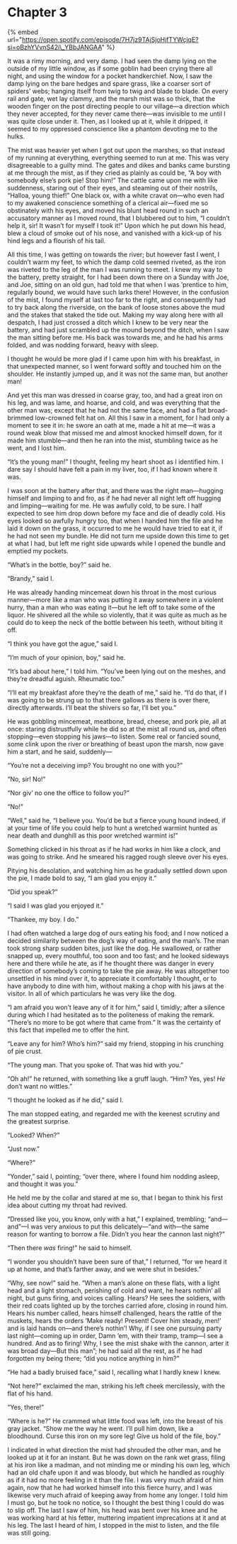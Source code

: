 # Chapter 3

{% embed url="https://open.spotify.com/episode/7H7jz9TAjSjoHjfTYWcjqE?si=oBzhYVvnS42i\_YBbJANGAA" %}

It was a rimy morning, and very damp. I had seen the damp lying on the outside of my little window, as if some goblin had been crying there all night, and using the window for a pocket handkerchief. Now, I saw the damp lying on the bare hedges and spare grass, like a coarser sort of spiders’ webs; hanging itself from twig to twig and blade to blade. On every rail and gate, wet lay clammy, and the marsh mist was so thick, that the wooden finger on the post directing people to our village⁠—a direction which they never accepted, for they never came there⁠—was invisible to me until I was quite close under it. Then, as I looked up at it, while it dripped, it seemed to my oppressed conscience like a phantom devoting me to the hulks.

The mist was heavier yet when I got out upon the marshes, so that instead of my running at everything, everything seemed to run at me. This was very disagreeable to a guilty mind. The gates and dikes and banks came bursting at me through the mist, as if they cried as plainly as could be, “A boy with somebody else’s pork pie! Stop him!” The cattle came upon me with like suddenness, staring out of their eyes, and steaming out of their nostrils, “Halloa, young thief!” One black ox, with a white cravat on⁠—who even had to my awakened conscience something of a clerical air⁠—fixed me so obstinately with his eyes, and moved his blunt head round in such an accusatory manner as I moved round, that I blubbered out to him, “I couldn’t help it, sir! It wasn’t for myself I took it!” Upon which he put down his head, blew a cloud of smoke out of his nose, and vanished with a kick-up of his hind legs and a flourish of his tail.

All this time, I was getting on towards the river; but however fast I went, I couldn’t warm my feet, to which the damp cold seemed riveted, as the iron was riveted to the leg of the man I was running to meet. I knew my way to the battery, pretty straight, for I had been down there on a Sunday with Joe, and Joe, sitting on an old gun, had told me that when I was ’prentice to him, regularly bound, we would have such larks there! However, in the confusion of the mist, I found myself at last too far to the right, and consequently had to try back along the riverside, on the bank of loose stones above the mud and the stakes that staked the tide out. Making my way along here with all despatch, I had just crossed a ditch which I knew to be very near the battery, and had just scrambled up the mound beyond the ditch, when I saw the man sitting before me. His back was towards me, and he had his arms folded, and was nodding forward, heavy with sleep.

I thought he would be more glad if I came upon him with his breakfast, in that unexpected manner, so I went forward softly and touched him on the shoulder. He instantly jumped up, and it was not the same man, but another man!

And yet this man was dressed in coarse gray, too, and had a great iron on his leg, and was lame, and hoarse, and cold, and was everything that the other man was; except that he had not the same face, and had a flat broad-brimmed low-crowned felt hat on. All this I saw in a moment, for I had only a moment to see it in: he swore an oath at me, made a hit at me⁠—it was a round weak blow that missed me and almost knocked himself down, for it made him stumble⁠—and then he ran into the mist, stumbling twice as he went, and I lost him.

“It’s the young man!” I thought, feeling my heart shoot as I identified him. I dare say I should have felt a pain in my liver, too, if I had known where it was.

I was soon at the battery after that, and there was the right man⁠—hugging himself and limping to and fro, as if he had never all night left off hugging and limping⁠—waiting for me. He was awfully cold, to be sure. I half expected to see him drop down before my face and die of deadly cold. His eyes looked so awfully hungry too, that when I handed him the file and he laid it down on the grass, it occurred to me he would have tried to eat it, if he had not seen my bundle. He did not turn me upside down this time to get at what I had, but left me right side upwards while I opened the bundle and emptied my pockets.

“What’s in the bottle, boy?” said he.

“Brandy,” said I.

He was already handing mincemeat down his throat in the most curious manner⁠—more like a man who was putting it away somewhere in a violent hurry, than a man who was eating it⁠—but he left off to take some of the liquor. He shivered all the while so violently, that it was quite as much as he could do to keep the neck of the bottle between his teeth, without biting it off.

“I think you have got the ague,” said I.

“I’m much of your opinion, boy,” said he.

“It’s bad about here,” I told him. “You’ve been lying out on the meshes, and they’re dreadful aguish. Rheumatic too.”

“I’ll eat my breakfast afore they’re the death of me,” said he. “I’d do that, if I was going to be strung up to that there gallows as there is over there, directly afterwards. I’ll beat the shivers so far, I’ll bet you.”

He was gobbling mincemeat, meatbone, bread, cheese, and pork pie, all at once: staring distrustfully while he did so at the mist all round us, and often stopping⁠—even stopping his jaws⁠—to listen. Some real or fancied sound, some clink upon the river or breathing of beast upon the marsh, now gave him a start, and he said, suddenly⁠—

“You’re not a deceiving imp? You brought no one with you?”

“No, sir! No!”

“Nor giv’ no one the office to follow you?”

“No!”

“Well,” said he, “I believe you. You’d be but a fierce young hound indeed, if at your time of life you could help to hunt a wretched warmint hunted as near death and dunghill as this poor wretched warmint is!”

Something clicked in his throat as if he had works in him like a clock, and was going to strike. And he smeared his ragged rough sleeve over his eyes.

Pitying his desolation, and watching him as he gradually settled down upon the pie, I made bold to say, “I am glad you enjoy it.”

“Did you speak?”

“I said I was glad you enjoyed it.”

“Thankee, my boy. I do.”

I had often watched a large dog of ours eating his food; and I now noticed a decided similarity between the dog’s way of eating, and the man’s. The man took strong sharp sudden bites, just like the dog. He swallowed, or rather snapped up, every mouthful, too soon and too fast; and he looked sideways here and there while he ate, as if he thought there was danger in every direction of somebody’s coming to take the pie away. He was altogether too unsettled in his mind over it, to appreciate it comfortably I thought, or to have anybody to dine with him, without making a chop with his jaws at the visitor. In all of which particulars he was very like the dog.

“I am afraid you won’t leave any of it for him,” said I, timidly; after a silence during which I had hesitated as to the politeness of making the remark. “There’s no more to be got where that came from.” It was the certainty of this fact that impelled me to offer the hint.

“Leave any for him? Who’s him?” said my friend, stopping in his crunching of pie crust.

“The young man. That you spoke of. That was hid with you.”

“Oh ah!” he returned, with something like a gruff laugh. “Him? Yes, yes! _He_ don’t want no wittles.”

“I thought he looked as if he did,” said I.

The man stopped eating, and regarded me with the keenest scrutiny and the greatest surprise.

“Looked? When?”

“Just now.”

“Where?”

“Yonder,” said I, pointing; “over there, where I found him nodding asleep, and thought it was you.”

He held me by the collar and stared at me so, that I began to think his first idea about cutting my throat had revived.

“Dressed like you, you know, only with a hat,” I explained, trembling; “and⁠—and”⁠—I was very anxious to put this delicately⁠—“and with⁠—the same reason for wanting to borrow a file. Didn’t you hear the cannon last night?”

“Then there _was_ firing!” he said to himself.

“I wonder you shouldn’t have been sure of that,” I returned, “for we heard it up at home, and that’s farther away, and we were shut in besides.”

“Why, see now!” said he. “When a man’s alone on these flats, with a light head and a light stomach, perishing of cold and want, he hears nothin’ all night, but guns firing, and voices calling. Hears? He sees the soldiers, with their red coats lighted up by the torches carried afore, closing in round him. Hears his number called, hears himself challenged, hears the rattle of the muskets, hears the orders ‘Make ready! Present! Cover him steady, men!’ and is laid hands on⁠—and there’s nothin’! Why, if I see one pursuing party last night⁠—coming up in order, Damn ’em, with their tramp, tramp⁠—I see a hundred. And as to firing! Why, I see the mist shake with the cannon, arter it was broad day⁠—But this man”; he had said all the rest, as if he had forgotten my being there; “did you notice anything in him?”

“He had a badly bruised face,” said I, recalling what I hardly knew I knew.

“Not here?” exclaimed the man, striking his left cheek mercilessly, with the flat of his hand.

“Yes, there!”

“Where is he?” He crammed what little food was left, into the breast of his gray jacket. “Show me the way he went. I’ll pull him down, like a bloodhound. Curse this iron on my sore leg! Give us hold of the file, boy.”

I indicated in what direction the mist had shrouded the other man, and he looked up at it for an instant. But he was down on the rank wet grass, filing at his iron like a madman, and not minding me or minding his own leg, which had an old chafe upon it and was bloody, but which he handled as roughly as if it had no more feeling in it than the file. I was very much afraid of him again, now that he had worked himself into this fierce hurry, and I was likewise very much afraid of keeping away from home any longer. I told him I must go, but he took no notice, so I thought the best thing I could do was to slip off. The last I saw of him, his head was bent over his knee and he was working hard at his fetter, muttering impatient imprecations at it and at his leg. The last I heard of him, I stopped in the mist to listen, and the file was still going.

